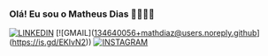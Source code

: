 ### Olá! Eu sou o Matheus Dias 🖐🏼👩‍💻

[![LINKEDIN](https://img.shields.io/badge/LinkedIn-0077B5?style=for-the-badge&logo=linkedin&logoColor=white
)](https://www.linkedin.com/in/matheus-felipe-8a9017155/)
[![GMAIL]([134640056+mathdiaz@users.noreply.github](https://img.shields.io/badge/Gmail-D14836?style=for-the-badge&logo=gmail&logoColor=white
)](https://is.gd/EKIvN2))
[![INSTAGRAM](https://img.shields.io/badge/Instagram-E4405F?style=for-the-badge&logo=instagram&logoColor=white
)](https://www.instagram.com/di.mattheus/)
